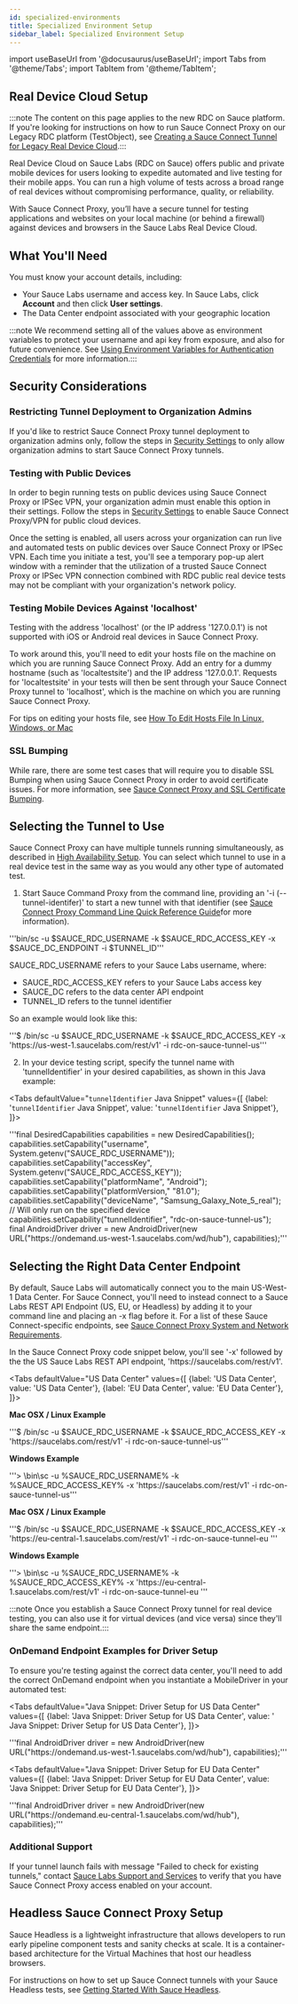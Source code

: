 ```yaml
---
id: specialized-environments
title: Specialized Environment Setup
sidebar_label: Specialized Environment Setup
---
```

import useBaseUrl from '@docusaurus/useBaseUrl';
import Tabs from '@theme/Tabs';
import TabItem from '@theme/TabItem';

## Real Device Cloud Setup
:::note The content on this page applies to the new RDC on Sauce platform. If you're looking for instructions on how to run Sauce Connect Proxy on our Legacy RDC platform (TestObject), see [Creating a Sauce Connect Tunnel for Legacy Real Device Cloud](https://wiki.saucelabs.com/display/DOCS/Creating+a+Sauce+Connect+Tunnel+for+Legacy+Real+Device+Cloud).:::

Real Device Cloud on Sauce Labs (RDC on Sauce) offers public and private mobile devices for users looking to expedite automated and live testing for their mobile apps. You can run a high volume of tests across a broad range of real devices without compromising performance, quality, or reliability.

With Sauce Connect Proxy, you’ll have a secure tunnel for testing applications and websites on your local machine (or behind a firewall) against devices and browsers in the Sauce Labs Real Device Cloud.  

## What You'll Need
You must know your account details, including:

* Your Sauce Labs username and access key. In Sauce Labs, click **Account** and then click **User settings**.
* The Data Center endpoint associated with your geographic location

:::note We recommend setting all of the values above as environment variables to protect your username and api key from exposure, and also for future convenience. See [Using Environment Variables for Authentication Credentials](https://wiki.saucelabs.com/display/DOCS/Best+Practice%3A+Use+Environment+Variables+for+Authentication+Credentials) for more information.:::

## Security Considerations
### Restricting Tunnel Deployment to Organization Admins

If you'd like to restrict Sauce Connect Proxy tunnel deployment to organization admins only, follow the steps in [Security Settings](/basics/acct-team-mgmt/org-settings) to only allow organization admins to start Sauce Connect Proxy tunnels.

### Testing with Public Devices
In order to begin running tests on public devices using Sauce Connect Proxy or IPSec VPN, your organization admin must enable this option in their settings. Follow the steps in [Security Settings](/basics/acct-team-mgmt/org-settings) to enable Sauce Connect Proxy/VPN for public cloud devices.

Once the setting is enabled, all users across your organization can run live and automated tests on public devices over Sauce Connect Proxy or IPSec VPN. Each time you initiate a test, you'll see a temporary pop-up alert window with a reminder that the utilization of a trusted Sauce Connect Proxy or IPSec VPN connection combined with RDC public real device tests may not be compliant with your organization's network policy.

### Testing Mobile Devices Against 'localhost'
Testing with the address 'localhost' (or the IP address '127.0.0.1') is not supported with iOS or Android real devices in Sauce Connect Proxy.

To work around this, you'll need to edit your hosts file on the machine on which you are running Sauce Connect Proxy. Add an entry for a dummy hostname (such as 'localtestsite') and the IP address '127.0.0.1'. Requests for 'localtestsite' in your tests will then be sent through your Sauce Connect Proxy tunnel to 'localhost', which is the machine on which you are running Sauce Connect Proxy.

For tips on editing your hosts file, see [How To Edit Hosts File In Linux, Windows, or Mac](https://phoenixnap.com/kb/how-to-edit-hosts-file-in-windows-mac-or-linux)

### SSL Bumping
While rare, there are some test cases that will require you to disable SSL Bumping when using Sauce Connect Proxy in order to avoid certificate issues. For more information, see [Sauce Connect Proxy and SSL Certificate Bumping](https://wiki.saucelabs.com/display/DOCS/Sauce+Connect+Proxy+and+SSL+Certificate+Bumping).

## Selecting the Tunnel to Use
Sauce Connect Proxy can have multiple tunnels running simultaneously, as described in [High Availability Setup](/secure-connections/sauce-connect/setup-configuration/high-availability). You can select which tunnel to use in a real device test in the same way as you would any other type of automated test.

1. Start Sauce Command Proxy from the command line, providing an '-i (--tunnel-identifer)' to start a new tunnel with that identifier (see [Sauce Connect Proxy Command Line Quick Reference Guide](https://wiki.saucelabs.com/display/DOCS/Sauce+Connect+Proxy+Command-Line+Quick+Reference+Guide)for more information).

'''bin/sc -u $SAUCE_RDC_USERNAME -k $SAUCE_RDC_ACCESS_KEY -x $SAUCE_DC_ENDPOINT -i $TUNNEL_ID'''

SAUCE_RDC_USERNAME refers to your Sauce Labs username, where:

* SAUCE_RDC_ACCESS_KEY refers to your Sauce Labs access key
* SAUCE_DC refers to the data center API endpoint
* TUNNEL_ID refers to the tunnel identifier

So an example would look like this:

'''$ /bin/sc -u $SAUCE_RDC_USERNAME -k $SAUCE_RDC_ACCESS_KEY -x 'ht<span>tps://</span>us-west-1.saucelabs.com/rest/v1' -i rdc-on-sauce-tunnel-us'''

2. In your device testing script, specify the tunnel name with 'tunnelIdentifier' in your desired capabilities, as shown in this Java example:

<Tabs
  defaultValue="`tunnelIdentifier` Java Snippet"
  values={[
    {label: '`tunnelIdentifier` Java Snippet', value: '`tunnelIdentifier` Java Snippet'},
  ]}>

<TabItem value="`tunnelIdentifier` Java Snippet">

'''final DesiredCapabilities capabilities = new DesiredCapabilities();
    capabilities.setCapability("username", System.getenv("SAUCE_RDC_USERNAME"));
    capabilities.setCapability("accessKey", System.getenv("SAUCE_RDC_ACCESS_KEY"));
    capabilities.setCapability("platformName", "Android");
    capabilities.setCapability("platformVersion,"  "81.0");
    capabilities.setCapability("deviceName", "Samsung_Galaxy_Note_5_real"); // Will only run on the specified device
    capabilities.setCapability("tunnelIdentifier", "rdc-on-sauce-tunnel-us");
final AndroidDriver driver = new AndroidDriver(new URL("ht<span>tps://</span>ondemand.us-west-1.saucelabs.com/wd/hub"), capabilities);'''

</Tabs>

## Selecting the Right Data Center Endpoint
By default, Sauce Labs will automatically connect you to the main US-West-1 Data Center. For Sauce Connect, you'll need to instead connect to a Sauce Labs REST API Endpoint (US, EU, or Headless) by adding it to your command line and placing an -x flag before it. For a list of these Sauce Connect-specific endpoints, see [Sauce Connect Proxy System and Network Requirements](/secure-connections/sauce-connect/system-requirements).

In the Sauce Connect Proxy code snippet below, you'll see '-x' followed by the the US Sauce Labs REST API endpoint, 'ht<span>tps://</span>saucelabs.com/rest/v1'.

<Tabs
  defaultValue="US Data Center"
  values={[
    {label: 'US Data Center', value: 'US Data Center'},
    {label: 'EU Data Center', value: 'EU Data Center'},
  ]}>

<TabItem value="US Data Center">

**Mac OSX / Linux Example**

'''$ /bin/sc -u $SAUCE_RDC_USERNAME -k $SAUCE_RDC_ACCESS_KEY -x 'ht<span>tps://</span>saucelabs.com/rest/v1' -i rdc-on-sauce-tunnel-us'''

**Windows Example**

'''> \bin\sc -u %SAUCE_RDC_USERNAME% -k %SAUCE_RDC_ACCESS_KEY% -x 'ht<span>tps://</span>saucelabs.com/rest/v1' -i rdc-on-sauce-tunnel-us'''

</TabItem>
<TabItem value="EU Data Center">

**Mac OSX / Linux Example**

'''$ /bin/sc -u $SAUCE_RDC_USERNAME -k $SAUCE_RDC_ACCESS_KEY -x 'ht<span>tps://</span>eu-central-1.saucelabs.com/rest/v1' -i rdc-on-sauce-tunnel-eu
'''

**Windows Example**

'''> \bin\sc -u %SAUCE_RDC_USERNAME% -k %SAUCE_RDC_ACCESS_KEY% -x 'ht<span>tps://</span>eu-central-1.saucelabs.com/rest/v1' -i rdc-on-sauce-tunnel-eu
'''
</TabItem>
</Tabs>

:::note Once you establish a Sauce Connect Proxy tunnel for real device testing, you can also use it for virtual devices (and vice versa) since they'll share the same endpoint.:::

### OnDemand Endpoint Examples for Driver Setup
To ensure you're testing against the correct data center, you'll need to add the correct OnDemand endpoint when you instantiate a MobileDriver in your automated test:

<Tabs
  defaultValue="Java Snippet: Driver Setup for US Data Center"
  values={[
    {label: 'Java Snippet: Driver Setup for US Data Center', value: ' Java Snippet: Driver Setup for US Data Center'},
  ]}>

<TabItem value="Java Snippet: Driver Setup for US Data Center">

'''final AndroidDriver driver = new AndroidDriver(new URL("ht<span>tps://</span>ondemand.us-west-1.saucelabs.com/wd/hub"), capabilities);'''

</TabItem>
</Tabs>

<Tabs
  defaultValue="Java Snippet: Driver Setup for EU Data Center"
  values={[
    {label: 'Java Snippet: Driver Setup for EU Data Center', value: 'Java Snippet: Driver Setup for EU Data Center'},
  ]}>

<TabItem value="Java Snippet: Driver Setup for EU Data Center">

'''final AndroidDriver driver = new AndroidDriver(new URL("ht<span>tps://</span>ondemand.eu-central-1.saucelabs.com/wd/hub"), capabilities);'''

</TabItem>
</Tabs>

### Additional Support
If your tunnel launch fails with message "Failed to check for existing tunnels," contact [Sauce Labs Support and Services](https://saucelabs.com/training-support) to verify that you have Sauce Connect Proxy access enabled on your account.

## Headless Sauce Connect Proxy Setup
Sauce Headless is a lightweight infrastructure that allows developers to run early pipeline component tests and sanity checks at scale. It is a container-based architecture for the Virtual Machines that host our headless browsers.

For instructions on how to set up Sauce Connect tunnels with your Sauce Headless tests, see [Getting Started With Sauce Headless](https://wiki.saucelabs.com/display/DOCS/Getting+Started+with+Sauce+Headless).
